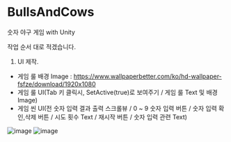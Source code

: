 # BullsAndCows
숫자 야구 게임 with Unity

작업 순서 대로 적겠습니다.

1. UI 제작.
- 게임 룰 배경 Image : https://www.wallpaperbetter.com/ko/hd-wallpaper-fsfze/download/1920x1080
- 게임 룰 UI(Tab 키 클릭시, SetActive(true)로 보여주기 /  게임 룰 Text 및 배경 Image)
- 게임 씬 UI(전 숫자 입력 결과 출력 스크롤뷰 / 0 ~ 9 숫자 입력 버튼 / 숫자 입력 확인,삭제 버튼 / 시도 횟수 Text / 재시작 버튼 / 숫자 입력 관련 Text) 

![image](https://user-images.githubusercontent.com/99121615/221143046-47b32ec1-1316-49b6-88ac-2ddde7919fef.png)
![image](https://user-images.githubusercontent.com/99121615/221143112-966c79ad-b211-49cf-8e70-f6ca1910c554.png)
